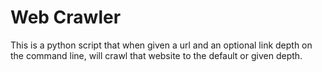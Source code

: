# Web Crawler

This is a python script that when given a url and an optional link depth on the command line, will crawl that website to the default or given depth.
